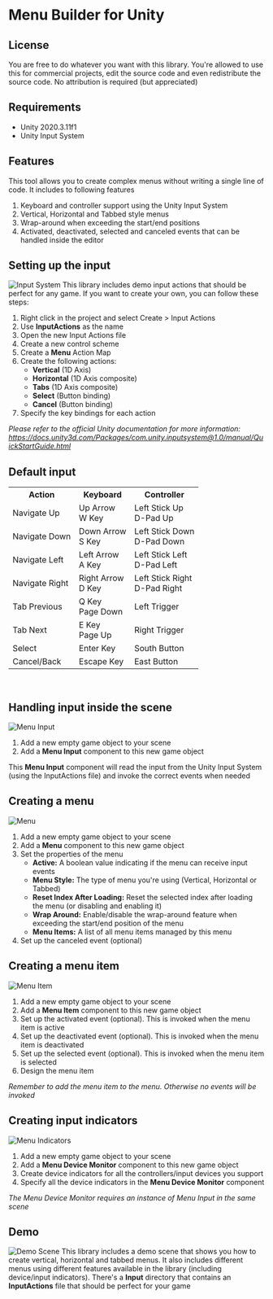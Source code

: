 # Menu Builder for Unity

## License
You are free to do whatever you want with this library. You're allowed to use this for commercial projects, edit the source code and even redistribute the source code. No attribution is required (but appreciated)

## Requirements
- Unity 2020.3.11f1
- Unity Input System

## Features
This tool allows you to create complex menus without writing a single line of code. It includes to following features
<ol>
    <li>Keyboard and controller support using the Unity Input System</li>
    <li>Vertical, Horizontal and Tabbed style menus</li>
    <li>Wrap-around when exceeding the start/end positions</li>
    <li>Activated, deactivated, selected and canceled events that can be handled inside the editor</li>
</ol>

## Setting up the input
![Input System](https://i.imgur.com/cbsHqZ4.png)
This library includes demo input actions that should be perfect for any game. If you want to create your own, you can follow these steps:
<ol>
    <li>Right click in the project and select Create > Input Actions</li>
    <li>Use <b>InputActions</b> as the name</li>
    <li>Open the new Input Actions file</li>
    <li>Create a new control scheme</li>
    <li>Create a <b>Menu</b> Action Map</li>
    <li>
        Create the following actions:
        <ul>
            <li><b>Vertical</b> (1D Axis)</li>
            <li><b>Horizontal</b> (1D Axis composite)</li>
            <li><b>Tabs</b> (1D Axis composite)</li>
            <li><b>Select</b> (Button binding)</li>
            <li><b>Cancel</b> (Button binding)</li>
        </ul>
    </li>
    <li>Specify the key bindings for each action</li>
</ol>

<i>Please refer to the official Unity documentation for more information: https://docs.unity3d.com/Packages/com.unity.inputsystem@1.0/manual/QuickStartGuide.html</i>

## Default input
<table>
    <tr>
        <th>Action</th>
        <th>Keyboard</th>
        <th>Controller</th>
    </tr>
    <tr>
        <td>Navigate Up</td>
        <td>Up Arrow<br/>W Key</td>
        <td>Left Stick Up<br/>D-Pad Up</td>
    </tr>
    <tr>
        <td>Navigate Down</td>
        <td>Down Arrow<br/>S Key</td>
        <td>Left Stick Down<br/>D-Pad Down</td>
    </tr>
    <tr>
        <td>Navigate Left</td>
        <td>Left Arrow<br/>A Key</td>
        <td>Left Stick Left<br/>D-Pad Left</td>
    </tr>
    <tr>
        <td>Navigate Right</td>
        <td>Right Arrow<br/>D Key</td>
        <td>Left Stick Right<br/>D-Pad Right</td>
    </tr>
    <tr>
        <td>Tab Previous</td>
        <td>Q Key<br/>Page Down</td>
        <td>Left Trigger</td>
    </tr>
    <tr>
        <td>Tab Next</td>
        <td>E Key<br/>Page Up</td>
        <td>Right Trigger</td>
    </tr>
    <tr>
        <td>Select</td>
        <td>Enter Key</td>
        <td>South Button</td>
    </tr>
    <tr>
        <td>Cancel/Back</td>
        <td>Escape Key</td>
        <td>East Button</td>
    </tr>
</table><br/>

## Handling input inside the scene
![Menu Input](https://i.imgur.com/lhuG8YP.png)
<ol>
    <li>Add a new empty game object to your scene</li>
    <li>Add a <b>Menu Input</b> component to this new game object</li>
</ol>

This <b>Menu Input</b> component will read the input from the Unity Input System (using the InputActions file) and invoke the correct events when needed

## Creating a menu
![Menu](https://i.imgur.com/2VzC3pt.png)
<ol>
    <li>Add a new empty game object to your scene</li>
    <li>Add a <b>Menu</b> component to this new game object</li>
    <li>
        Set the properties of the menu
        <ul>
            <li><b>Active:</b> A boolean value indicating if the menu can receive input events</li>
            <li><b>Menu Style:</b> The type of menu you're using (Vertical, Horizontal or Tabbed)</li>
            <li><b>Reset Index After Loading:</b> Reset the selected index after loading the menu (or disabling and enabling it)</li>
            <li><b>Wrap Around:</b> Enable/disable the wrap-around feature when exceeding the start/end position of the menu</li>
            <li><b>Menu Items:</b> A list of all menu items managed by this menu</li>
        </ul>
    </li>
    <li>Set up the canceled event (optional)</li>
</ol>

## Creating a menu item
![Menu Item](https://i.imgur.com/N03Q9cd.png)
<ol>
    <li>Add a new empty game object to your scene</li>
    <li>Add a <b>Menu Item</b> component to this new game object</li>
    <li>Set up the activated event (optional). This is invoked when the menu item is active</li>
    <li>Set up the deactivated event (optional). This is invoked when the menu item is deactivated</li>
    <li>Set up the selected event (optional). This is invoked when the menu item is selected</li>
    <li>Design the menu item</li>
</ol>

<i>Remember to add the menu item to the menu. Otherwise no events will be invoked</i>

## Creating input indicators
![Menu Indicators](https://i.imgur.com/MkEklFe.png)
<ol>
    <li>Add a new empty game object to your scene</li>
    <li>Add a <b>Menu Device Monitor</b> component to this new game object</li>
    <li>Create device indicators for all the controllers/input devices you support</li>
    <li>Specify all the device indicators in the <b>Menu Device Monitor</b> component</li>
</ol>

<i>The Menu Device Monitor requires an instance of Menu Input in the same scene</i>

## Demo
![Demo Scene](https://i.imgur.com/IAc8pEM.png)
This library includes a demo scene that shows you how to create vertical, horizontal and tabbed menus. It also includes different menus using different features available in the library (including device/input indicators). There's a <b>Input</b> directory that contains an <b>InputActions</b> file that should be perfect for your game